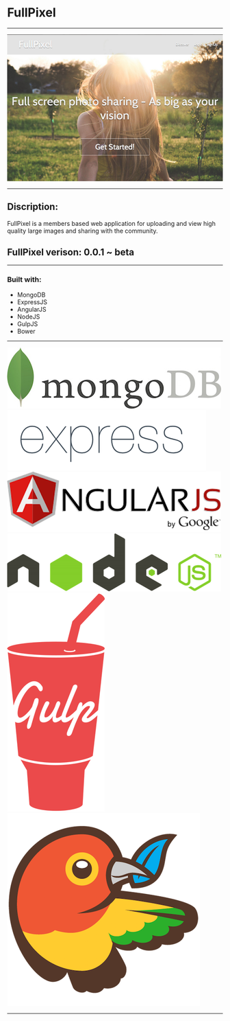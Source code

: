 # FullPixel

---

![FullPixel image](public/assets/fullpix.png)

---

## Discription:

FullPixel is a members based web application for uploading and view high quality large images and sharing with the community.

## FullPixel verison: 0.0.1  ~ beta

---

### Built with:

* MongoDB
* ExpressJS
* AngularJS
* NodeJS
* GulpJS
* Bower

---

[![MongoDB Yo](public/assets/mongologo.jpeg)](https://www.mongodb.org/)
[![ExpressJS Yo](public/assets/express.png)](http://expressjs.com/)
[![AngularJs Yo](public/assets/AngularJS-large.png)](https://angularjs.org/)
[![Node](public/assets/nodelogo.png)](https://nodejs.org/)
[![Gulp](public/assets/gulplogo.png)](http://gulpjs.com/)
[![Bower](public/assets/bowerlogo.png)](http://bower.io/)

---

